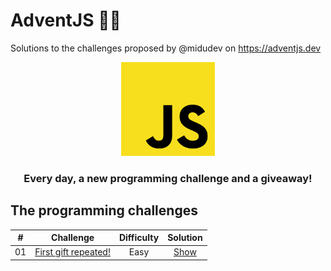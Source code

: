 # AdventJS 🎄🎅

Solutions to the challenges proposed by @midudev on https://adventjs.dev

<div align="center">
    <img src="./assets/javascript_logo.svg" width="150px" height="150px">
    <h3>Every day, a new programming challenge and a giveaway!</h3>
</div>

<!-- TODO: Botones de los años 2021, 2022 y 2023 -->

## The programming challenges

|  #  |                                       Challenge                        | Difficulty |               Solution                  |
| :-: | :--------------------------------------------------------------------: | :--------: | :-------------------------------------: |
| 01  | [First gift repeated!](./2023/challenge-01)              | Easy       | [Show](./2023/challenge-01/solution.js) |